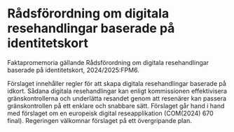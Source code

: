 # Rådsförordning om digitala resehandlingar baserade på identitetskort

Faktapromemoria gällande Rådsförordning om digitala resehandlingar baserade på
identitetskort, 2024/2025:FPM6\.

Förslaget innehåller regler för att skapa digitala resehandlingar baserade på idkort. Sådana digitala resehandlingar kan enligt kommissionen effektivisera
gränskontrollerna och underlätta resandet genom att resenärer kan passera
gränskontrollen på ett enklare och snabbare sätt. Förslaget går hand i hand med förslaget om en europeisk digital reseapplikation (COM(2024\) 670 final).
Regeringen välkomnar förslaget på ett övergripande plan.
